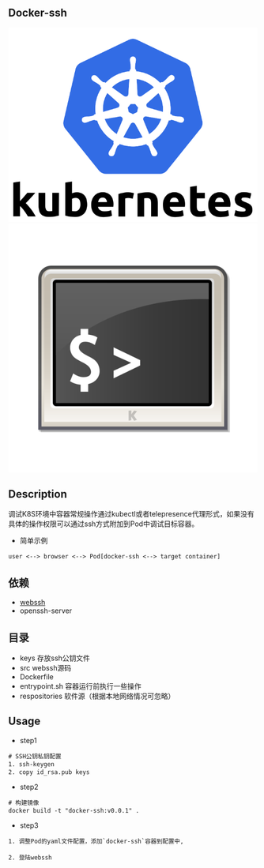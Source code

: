 ## Docker-ssh

![k8s-tools](./images/kubernetes-stacked.svg)
![k8s-ssh](./images/bash.svg)

## Description
调试K8S环境中容器常规操作通过kubectl或者telepresence代理形式，如果没有具体的操作权限可以通过ssh方式附加到Pod中调试目标容器。

* 简单示例
```
user <--> browser <--> Pod[docker-ssh <--> target container]
```

## 依赖
* [webssh](https://github.com/huashengdun/webssh)
* openssh-server

## 目录
* keys 存放ssh公钥文件
* src webssh源码
* Dockerfile
* entrypoint.sh 容器运行前执行一些操作
* respositories 软件源（根据本地网络情况可忽略）

## Usage

* step1
```
# SSH公钥私钥配置
1. ssh-keygen
2. copy id_rsa.pub keys
```

* step2
```
# 构建镜像
docker build -t "docker-ssh:v0.0.1" .
```

* step3
```
1. 调整Pod的yaml文件配置，添加`docker-ssh`容器到配置中,

2. 登陆webssh
```
